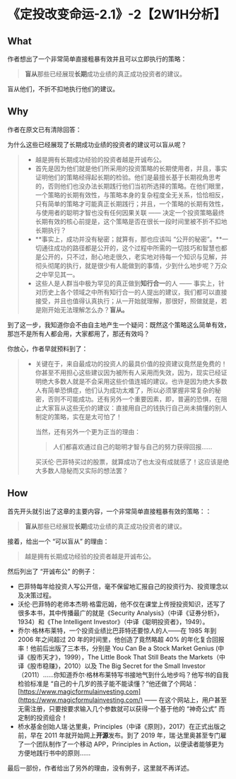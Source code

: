 # 《定投改变命运-2.1》-2【2W1H分析】

## What

作者想出了一个非常简单直接粗暴有效并且可以立即执行的策略：

> **盲从**那些已经展现**长期**成功业绩的真正成功投资者的建议。

盲从他们，不折不扣地执行他们的建议。

## Why

作者在原文已有清除回答：

为什么这些已经展现了长期成功业绩的投资者的建议可以盲从呢？

> - 越是拥有长期成功经验的投资者越是开诚布公。
> - 首先是因为他们就是他们所采用的投资策略的长期使用者，并且，事实证明他们的策略经得起长期的检验。他们是最擅长基于长期视角思考的，否则他们也没办法长期践行他们当初所选择的策略。在他们眼里，一个策略的长期有效性，与策略本身的复杂程度全无关系，恰恰相反，只有简单的策略才可能真正长期践行；并且，一个策略的长期有效性，与使用者的聪明才智也没有任何因果关联 —— 决定一个投资策略最终长期有效的核心前提是，这个策略是否在很长一段时间里被不折不扣地长期执行？
> - **事实上，成功并没有秘密；就算有，那也应该叫 “公开的秘密”。**一切通往成功的路径都是公开的，这个过程中所需的一切技巧和智慧也都是公开的，只不过，耐心地走很久，老实地对待每一个知识与见解，并彻头彻尾的执行，就是很少有人能做到的事情，少到什么地步呢？万众之中罕见其一。
> - 这些人是人群当中极为罕见的真正做到**知行合一**的人 —— 事实上，针对历史上各个领域之中所有知行合一的人提出的建议，我们都可以直接接受，并且也值得认真执行；从一开始就理解，那很好，照做就是，若是刚开始无法理解怎么办？**盲从。**

到了这一步，我知道你会不由自主地产生一个疑问：既然这个策略这么简单有效，那岂不是所有人都会用，大家都用了，那还有效吗？

你放心，作者早就预料到了：

> - 关键在于，来自最成功的投资人的最具价值的投资建议竟然是免费的！你甚至不用担心这些建议因为被所有人采用而失效，因为，现实已经证明绝大多数人就是不会采用这些价值连城的建议。也许是因为绝大多数人有简单恐惧症，他们认为成功太难了，所以必须掌握非常复杂的秘密，否则不可能成功。还有另外一个重要因素，即，普遍的恐惧，在阻止大家盲从这些无价的建议：直接用自己的钱执行自己尚未搞懂的别人制定的策略，实在是太可怕了！
>
>   当然，还有另外一个更为正当的理由：
>
>   > 人们都喜欢通过自己的聪明才智与自己的努力获得回报……
>
>   买沃伦·巴菲特买过的股票，就算成功了也太没有成就感了！这应该是绝大多数人隐秘而又实际的想法罢？

## How

首先开头就引出了这章的主要内容，一个非常简单直接粗暴有效的策略：：

> **盲从**那些已经展现**长期**成功业绩的真正成功投资者的建议。

接着，给出一个 “可以盲从” 的理由：

> 越是拥有长期成功经验的投资者越是开诚布公。

然后列出了 “开诚布公” 的例子：

- 巴菲特每年给投资人写公开信，毫不保留地汇报自己的投资行为、投资理念以及决策过程。
- 沃伦·巴菲特的老师本杰明·格雷厄姆，他不仅在课堂上传授投资知识，还写了很多本书，其中传播最广的就是《Security Analysis》（中译《证券分析》，1934）和《The Intelligent Investor》（中译《聪明投资者》，1949）。
- 乔尔·格林布莱特，一个投资业绩比巴菲特还要惊人的人——在 1985 年到 2006 年之间超过 20 年的时间里，他创造了竟然略超 40% 的年化复合回报率！他前后出版了三本书，分别是 You Can Be a Stock Market Genius (中译《股市天才》，1999），The Little Book That Still Beats the Markets（中译《股市稳赚》，2010）以及 The Big Secret for the Small Investor（2011）......你知道乔尔·格林布莱特写书接地气到什么地步吗？他写书的自我检验标准是 “自己的十几岁的孩子能不能读懂？”他还做了个网站：[https://www.magicformulainvesting.com](https://www.magicformulainvesting.com/) —— 在这个网站上，用户甚至无需注册，只要按要求输入几个参数就可以获得一个基于他的 “神奇公式” 而定制的投资组合！
- 桥水基金创始人瑞·达里奥，Principles（中译《原则》，2017）在正式出版之前，早在 2011 年就开始网上**开源**发布。到了 2019 年，瑞·达里奥甚至专门雇了一个团队制作了一个移动 APP，Principles in Action，以便读者能够更为方便地践行书中的原则……

最后一部份，作者给出了另外的理由，没有例子，这里就不再详述。